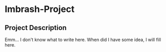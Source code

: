 # Imbrash-Project
## Project Description
Emm... I don't know what to write here.
When did I have some idea, I will fill here.

